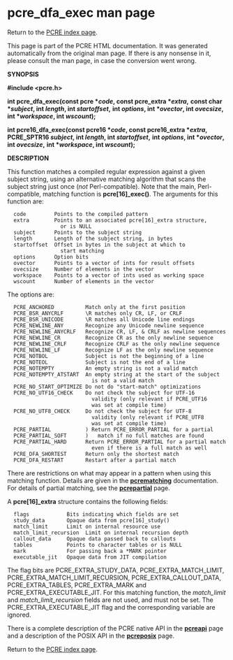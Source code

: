 pcre\_dfa\_exec man page
========================

Return to the [PCRE index page](index.html).

This page is part of the PCRE HTML documentation. It was generated automatically from the original man page. If there is any nonsense in it, please consult the man page, in case the conversion went wrong.

**SYNOPSIS**

**\#include &lt;pcre.h&gt;**

**int pcre\_dfa\_exec(const pcre \**code*, const pcre\_extra \**extra*,** **const char \**subject*, int *length*, int *startoffset*,** **int *options*, int \**ovector*, int *ovecsize*,** **int \**workspace*, int *wscount*);**

**int pcre16\_dfa\_exec(const pcre16 \**code*, const pcre16\_extra \**extra*,** **PCRE\_SPTR16 *subject*, int *length*, int *startoffset*,** **int *options*, int \**ovector*, int *ovecsize*,** **int \**workspace*, int *wscount*);**

**DESCRIPTION**

This function matches a compiled regular expression against a given subject string, using an alternative matching algorithm that scans the subject string just once (*not* Perl-compatible). Note that the main, Perl-compatible, matching function is **pcre\[16\]\_exec()**. The arguments for this function are:

      code         Points to the compiled pattern
      extra        Points to an associated pcre[16]_extra structure,
                     or is NULL
      subject      Points to the subject string
      length       Length of the subject string, in bytes
      startoffset  Offset in bytes in the subject at which to
                     start matching
      options      Option bits
      ovector      Points to a vector of ints for result offsets
      ovecsize     Number of elements in the vector
      workspace    Points to a vector of ints used as working space
      wscount      Number of elements in the vector

The options are:

      PCRE_ANCHORED          Match only at the first position
      PCRE_BSR_ANYCRLF       \R matches only CR, LF, or CRLF
      PCRE_BSR_UNICODE       \R matches all Unicode line endings
      PCRE_NEWLINE_ANY       Recognize any Unicode newline sequence
      PCRE_NEWLINE_ANYCRLF   Recognize CR, LF, & CRLF as newline sequences
      PCRE_NEWLINE_CR        Recognize CR as the only newline sequence
      PCRE_NEWLINE_CRLF      Recognize CRLF as the only newline sequence
      PCRE_NEWLINE_LF        Recognize LF as the only newline sequence
      PCRE_NOTBOL            Subject is not the beginning of a line
      PCRE_NOTEOL            Subject is not the end of a line
      PCRE_NOTEMPTY          An empty string is not a valid match
      PCRE_NOTEMPTY_ATSTART  An empty string at the start of the subject
                               is not a valid match
      PCRE_NO_START_OPTIMIZE Do not do "start-match" optimizations
      PCRE_NO_UTF16_CHECK    Do not check the subject for UTF-16
                               validity (only relevant if PCRE_UTF16
                               was set at compile time)
      PCRE_NO_UTF8_CHECK     Do not check the subject for UTF-8
                               validity (only relevant if PCRE_UTF8
                               was set at compile time)
      PCRE_PARTIAL           ) Return PCRE_ERROR_PARTIAL for a partial
      PCRE_PARTIAL_SOFT      )   match if no full matches are found
      PCRE_PARTIAL_HARD      Return PCRE_ERROR_PARTIAL for a partial match
                               even if there is a full match as well
      PCRE_DFA_SHORTEST      Return only the shortest match
      PCRE_DFA_RESTART       Restart after a partial match

There are restrictions on what may appear in a pattern when using this matching function. Details are given in the [**pcrematching**](pcrematching.html) documentation. For details of partial matching, see the [**pcrepartial**](pcrepartial.html) page.

A **pcre\[16\]\_extra** structure contains the following fields:

      flags            Bits indicating which fields are set
      study_data       Opaque data from pcre[16]_study()
      match_limit      Limit on internal resource use
      match_limit_recursion  Limit on internal recursion depth
      callout_data     Opaque data passed back to callouts
      tables           Points to character tables or is NULL
      mark             For passing back a *MARK pointer
      executable_jit   Opaque data from JIT compilation

The flag bits are PCRE\_EXTRA\_STUDY\_DATA, PCRE\_EXTRA\_MATCH\_LIMIT, PCRE\_EXTRA\_MATCH\_LIMIT\_RECURSION, PCRE\_EXTRA\_CALLOUT\_DATA, PCRE\_EXTRA\_TABLES, PCRE\_EXTRA\_MARK and PCRE\_EXTRA\_EXECUTABLE\_JIT. For this matching function, the *match\_limit* and *match\_limit\_recursion* fields are not used, and must not be set. The PCRE\_EXTRA\_EXECUTABLE\_JIT flag and the corresponding variable are ignored.

There is a complete description of the PCRE native API in the [**pcreapi**](pcreapi.html) page and a description of the POSIX API in the [**pcreposix**](pcreposix.html) page.

Return to the [PCRE index page](index.html).
